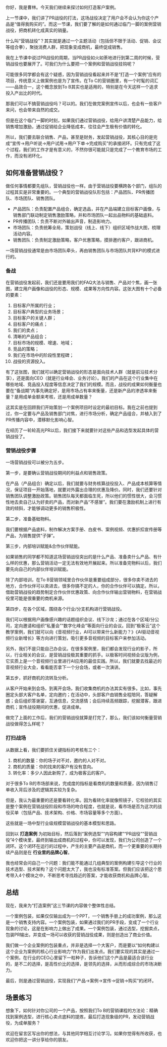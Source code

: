 你好，我是曹林。今天我们继续来探讨如何打造客户案例。

上一节课中，我们讲了PR战役的打法，这场战役决定了用户会不会认为你这个产品是“值得我购买的”。而这一节课，我们要了解的是如何通过临门一脚的案例营销战役，把商机转化成真实的销量。

什么叫“营销战役”？其实就是通过一个主题活动（包括但不限于活动、促销、会议等组合拳），聚拢消费人群，把现象变成商机，最终促成销售。

我在上节课中说过PR战役的周期，当PR战役如火如荼地进行到第二周的时候，营销战役也要展开了。可我们为什么要把一个案例和营销战役挂钩呢？

可能很多同学都会有这个疑惑，因为营销战役看起来并不是“打造一个案例”应有的项目，传统意义上做案例也是为了宣传。在To C的营销圈里，有一个时髦的词汇——品效合一，这个概念放到To B其实也是适用的，特别是在今天这样一个追求投入产出比的时代。

那我们可以不搞营销战役吗？可以的。我们在做完案例宣传以后，也会有一些客户来问，也会带来自然的成交。

但是在这个临门一脚的时刻，如果我们通过营销战役，给用户讲清楚产品能力，给销售增加激励，通过促销给企业降低成本，往往会产生极有价值的转化。

所以，我们要去联合销售、产品，甚至是财务，发起营销战役，其核心目的是完成“宣传→用户听说→用户试用→用户下单→完成购买”的承接闭环。只有完成了这个过程，我们的工作才是有意义的，不然你很可能就只是完成了一个教育市场的工作，而没有闭环化。

## 如何准备营销战役？

做任何事情都要先组队，营销战役也一样。由于营销战役要横跨各个部门，组队的过程其实是非常重要的。一个典型的营销战役队形包括：产品团队、PR传播团队、市场团队、销售团队。

- 产品团队：负责配置产品组合，确定选品，并在产品端建立目标客户画像，与销售部门联动制定销售激励策略，并和市场团队一起出品物料的基础底料。
- PR传播团队：负责不断对外输出声音，制造影响力。
- 市场团队：负责统筹全局，策划战役（线上、线下）组织区域作战大图，梳理活动内容。
- 销售团队：负责制定激励策略，客户优惠策略，摸排邀约客户，跟进商机。

一场营销战役通常是由市场团队牵头，再由销售团队与市场团队共背KPI的模式进行的。

### 备战

在营销战役发起前，我们还是要用我们的FAQ大法与销售、产品对个焦，画一张图，建立用户画像和战役的形态、规模、成果等方向性内容。这张大图有十个必备的要素：

01. 目标客户所属的行业；
02. 目标客户典型的业务场景；
03. 目标客户的关键人群；
04. 目标客户的痛点；
05. 我们的卖点；
06. 清晰的产品组合；
07. 目标市场的规模、增速、地域；
08. 竞品的策略；
09. 我们在市场中的阶段性里程碑；
10. 战役的资源投入。

有了这张图，我们就可以确定营销战役的形态是面向技术人群（就是前沿技术分享），还是面向CEO（就是行业峰会、业务讨论）。我们的产品在这个行业集中在哪些地域、竞品投入程度等信息决定了我们的规模。而且，战役的成果如何衡量也要在“备战期”内事先确定好，是用市场占有率来衡量，还是新产品的渗透率来衡量？是用成单金额来考核，还是用成单数量？

这其实是在回顾我们开始策划一个案例项目时设定的最初目标。我在之前也提到过，你一定要与产品及销售部门对焦，进行市场分析，确定产品组合，并植入到了PR传播内容中，潜移默化影响心智。

在经历了一轮轮高光PR以后，我们接下来就要针对这些产品和选型发起具体的营销战役了。

### 营销战役步骤

一场营销战役可以被分为五步。

第一步，是要确认营销战役期间的利益点和销售政策。

在产品（产品组合）确定以后，我们就要与财务核算战役投入、产品成本核算等情况，保证项目一开始落地，就要对外露出合理的优惠及降价。同时，我们还要针对销售团队调整激励政策。销售团队每天都面临生死，所以他们的惯性很大，会习惯性地去卖自己认为好卖的产品，而对新产品“不感冒”。我们要在激励机制上进行有效的倾斜，才能够调动更多的销售积极性。

第二步，准备基础物料。

我们要根据产品底料，制作解决方案手册、白皮书、案例视频、优惠折扣宣传册等产品，为销售提供“子弹”。

第三步，内部培训赋能&合作伙伴赋能。

如果销售的同学都不知道这场营销战役突出的是什么产品、准备卖什么产品、有什么样的优惠，那么营销活动一定无法有效地开展起来。所以准备完物料以后，我们要先向自己的内部伙伴培训赋能。

除了内部培训，在To B营销领域里合作伙伴是重要组成部分，很多你卖不进去的地方，合作伙伴可以卖进去，很多你搞不定的人，你的合作伙伴可以搞定。所以，借助营销战役的趋势制定合作伙伴优惠政策、向合作伙伴输出营销物料，在营销战役里可能是很重要的商机来源。

第四步，在各个区域，围绕各个行业/分支机构进行营销战役。

我们可以根据用户画像感兴趣的话题组织会议、线下沙龙；通过在各个区域/分公司，定向邀请和组织“私董会”“数字化峰会”等面向行业的会议。回到“极客云”这个教学案例，我们就可以向《音视频行业，AI可以带来什么新能力？》《AI驱动音视频行业新增长》等方向进行策划，吸引更多音视频的目标客户来参加活动。

另外，我们不是只能自己办会议。在很多案例里，我们都会发现行业的影子，所以，行业相关的会议，是营销战役极其重要的抓手。以极客时间视频会议版为例，它实质上是一个音视频行业里进行AI应用的最佳实践。所以，我们就要去找最近的音视频行业大会，看看能否拿下一个分会场，或者一次演讲。

第五步，抓好商机的流转及分析。

从客户开始来到会场，到离开会场，我们收集商机的办法其实有很多。比如，事先圈定头部大客户名单，定向邀约；在活动中，头部客户由销售全程陪同，答疑解惑；会后组织答谢宴，互通信息，交流感情；会后持续高频跟踪，挖掘潜客，跟进商机；宣传战役期间的优惠，促进成单。

做完了上面的工作后，我们的营销战役就算是打完了，那么，我们该如何衡量营销战役做得怎么样呢？

### 打扫战场

从数据上看，我们要抓住关键指标的考核有三个：

1. 商机的数量：你的场子对不对，邀约的人对不对。
2. 商机的质量：你的找来的客户有没有意向。
3. 转化率：多少人因此新购了，成为极客云的客户。

对于很多To B的市场部来说，完成度的指标是看商机的数量和质量，因为销售订单收入背后涉及的逻辑其实较为复杂。

但是，我认为最重要的还是要看转化率。因为看转化率就像照镜子，它校验的其实是整个案例在营销战役阶段和市场的吻合程度，也就是说，看市场是否为这次的战役买单（包括产品、技术架构、价格、市场容量等多个方面）。

这些就是一场中型行业级规模营销战役的基本模型和思路。

回到以 **打造案例** 为初始目标，然后落到“案例选型”“内容构建”“PR战役”“营销战役”4个模块里，最终到输出成商机的过程中，你可以发现，我们为公司创造了一个闭环。这个闭环在运行的过程中，产生的主要产品是商机，而一个更重要的长期持续产品则是在 **行业里的品牌心智**。

我也经常会问自己一个问题：我们能不能通过几组典型的案例构建引导这个行业的技术选型、技术架构？这个问题太大了，我也没有标准答案。但我们应该把这个思考带入4个模块之中，不断思考寻找趋近的答案，才能收获商机和品牌心智。

## 总结

现在，我来为“打造案例”这三节课的内容做个整体性总结。

一个案例包装，如果仅仅输出成为一个PPT，一个销售手册上的成功案例，那么这是一个销售支持内容。一个案例包装，如果通过我们的PR手段，变成了一个行业现象的讨论，这是在影响力上做出了成果。一个案例包装，通过选型，挖掘卖点，包装PR输出，并变成一场可以收获的营销战役成果，则是创造出了商业价值。

我们做一个企业案例的包装重点，并非是选择一个大客户，而是要以“如何构建以这个企业为案例的核心行业影响力”作为我们出发点。我们要实现的其实是通过一个案例，在行业的CEO心里留下一粒种子，告诉他们这个产品是最适合该行业的，是不二的选择，是高性价比的选择，是领先的选择，从而形成综合的市场决断力。

最后，则是通过营销战役，实现我们“产品→案例→宣传→促销→购买”的闭环。

## 场景练习

想象下，如何针对你公司的一个产品，按照我们To B的营销课程的方法论：精确找到案例选型，进行核心卖点底料的提炼，最后打造现象级的PR，发动营销战役，为成单服务？

欢迎在留言区写出你的想法，与其他同学相互讨论学习。如果你觉得有所收获，也欢迎你把这一讲分享给你的朋友。